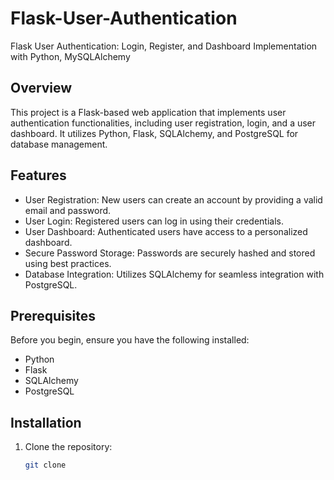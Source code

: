# Flask-User-Authentication
Flask User Authentication: Login, Register, and Dashboard Implementation with Python, MySQLAlchemy

## Overview

This project is a Flask-based web application that implements user authentication functionalities, including user registration, login, and a user dashboard. It utilizes Python, Flask, SQLAlchemy, and PostgreSQL for database management.

## Features

- User Registration: New users can create an account by providing a valid email and password.
- User Login: Registered users can log in using their credentials.
- User Dashboard: Authenticated users have access to a personalized dashboard.
- Secure Password Storage: Passwords are securely hashed and stored using best practices.
- Database Integration: Utilizes SQLAlchemy for seamless integration with PostgreSQL.

## Prerequisites

Before you begin, ensure you have the following installed:

- Python 
- Flask
- SQLAlchemy 
- PostgreSQL

## Installation

1. Clone the repository:

   ```bash
   git clone 

